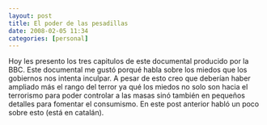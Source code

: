 ```yaml
---
layout: post
title: El poder de las pesadillas
date: 2008-02-05 11:34
categories: [personal]
---
```

Hoy les presento los tres capitulos de este documental producido por la BBC. Este documental me gustó porqué habla sobre los miedos que los gobiernos nos intenta inculpar. A pesar de esto creo que deberían haber ampliado más el rango del terror ya qué los miedos no solo son hacia el terrorismo para poder controlar a las masas sinó también en pequeños detalles para fomentar el consumismo. En este post anterior habló un poco sobre esto (está en catalán).

